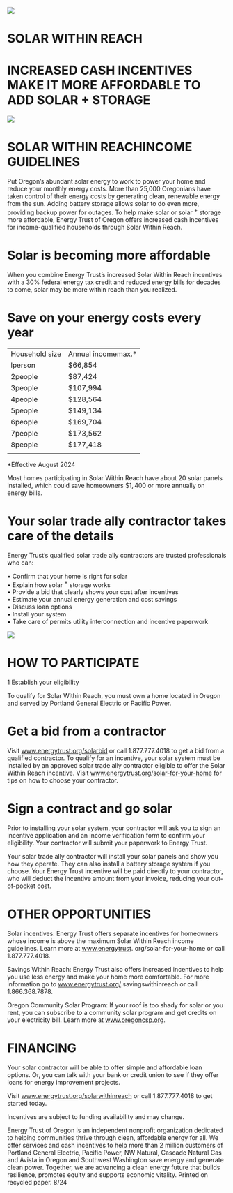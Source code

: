 ![](images/9ab0348d2b8a37ee8e04b5ff2d874b74e68b010a4744b7aee21b5d03f9999617.jpg)  

# SOLAR WITHIN REACH  

# INCREASED CASH INCENTIVES MAKE IT MORE AFFORDABLE TO ADD SOLAR $\scriptstyle+$ STORAGE  

![](images/6cdafde432f440ca9a864812dc7a44065c05ab4204e202df9f4671c2e6c1ed9c.jpg)  

# SOLAR WITHIN REACHINCOME GUIDELINES  

Put Oregon’s abundant solar energy to work to power your home and reduce your monthly energy costs. More than 25,000 Oregonians have taken control of their energy costs by generating clean, renewable energy from the sun. Adding battery storage allows solar to do even more, providing backup power for outages. To help make solar or solar $^+$ storage more affordable, Energy Trust of Oregon offers increased cash incentives for income-qualified households through Solar Within Reach.  

# Solar is becoming more affordable  

When you combine Energy Trust’s increased Solar Within Reach incentives with a $30\%$ federal energy tax credit and reduced energy bills for decades to come, solar may be more within reach than you realized.  

# Save on your energy costs every year  

<html><body><table><tr><td>Household size</td><td>Annual incomemax.*</td></tr><tr><td>lperson</td><td>$66,854</td></tr><tr><td>2people</td><td>$87,424</td></tr><tr><td>3people</td><td>$107,994</td></tr><tr><td>4people</td><td>$128,564</td></tr><tr><td>5people</td><td>$149,134</td></tr><tr><td>6people</td><td>$169,704</td></tr><tr><td>7people</td><td>$173,562</td></tr><tr><td>8people</td><td>$177,418</td></tr><tr><td></td><td></td></tr></table></body></html>  

\*Effective August 2024  

Most homes participating in Solar Within Reach have about 20 solar panels installed, which could save homeowners $\$1,400$ or more annually on energy bills.  

# Your solar trade ally contractor takes care of the details  

Energy Trust’s qualified solar trade ally contractors are trusted professionals who can:  

•	 Confirm that your home is right for solar   
• 	Explain how solar $^+$ storage works   
• 	Provide a bid that clearly shows your cost after incentives   
• 	Estimate your annual energy generation and cost savings   
• 	Discuss loan options   
• 	Install your system   
• 	Take care of permits utility interconnection and incentive paperwork  

![](images/c1a70f8d6d800d2e2863ad2aa4e520a882fab89e69e221f8a3c78f80a62e2c1e.jpg)  

# HOW TO PARTICIPATE  

1 Establish your eligibility  

To qualify for Solar Within Reach, you must own a home located in Oregon and served by Portland General Electric or Pacific Power.  

# Get a bid from a contractor  

Visit www.energytrust.org/solarbid or call 1.877.777.4018 to get a bid from a qualified contractor. To qualify for an incentive, your solar system must be installed by an approved solar trade ally contractor eligible to offer the Solar Within Reach incentive. Visit www.energytrust.org/solar-for-your-home for tips on how to choose your contractor.  

# Sign a contract and go solar  

Prior to installing your solar system, your contractor will ask you to sign an incentive application and an income verification form to confirm your eligibility. Your contractor will submit your paperwork to Energy Trust.  

Your solar trade ally contractor will install your solar panels and show you how they operate. They can also install a battery storage system if you choose. Your Energy Trust incentive will be paid directly to your contractor, who will deduct the incentive amount from your invoice, reducing your out-of-pocket cost.  

# OTHER OPPORTUNITIES  

Solar incentives: Energy Trust offers separate incentives for homeowners whose income is above the maximum Solar Within Reach income guidelines. Learn more at  www.energytrust. org/solar-for-your-home or call 1.877.777.4018.  

Savings Within Reach: Energy Trust also offers increased incentives to help you use less energy and make your home more comfortable. For more information go to www.energytrust.org/ savingswithinreach or call 1.866.368.7878.  

Oregon Community Solar Program: If your roof is too shady for solar or you rent, you can subscribe to a community solar program and get credits on your electricity bill. Learn more at  www.oregoncsp.org.  

# FINANCING  

Your solar contractor will be able to offer simple and affordable loan options. Or, you can talk with your bank or credit union to see if they offer loans for energy improvement projects.  

Visit www.energytrust.org/solarwithinreach or call 1.877.777.4018 to get started today.  

Incentives are subject to funding availability and may change.  

Energy Trust of Oregon is an independent nonprofit organization dedicated to helping communities thrive through clean, affordable energy for all. We offer services and cash incentives to help more than 2 million customers of Portland General Electric, Pacific Power, NW Natural, Cascade Natural Gas and Avista in Oregon and Southwest Washington save energy and generate clean power. Together, we are advancing a clean energy future that builds resilience, promotes equity and supports economic vitality.  Printed on recycled paper. 8/24  